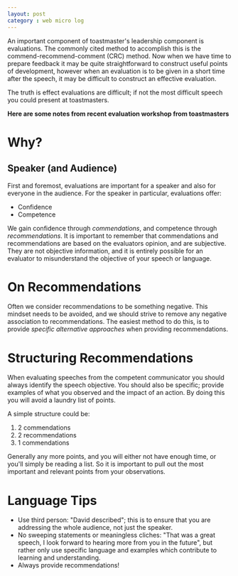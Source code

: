 ```yaml
---
layout: post
category : web micro log
---
```


An important component of toastmaster's leadership component is evaluations.
The commonly cited method to accomplish this is the commend-recommend-comment (CRC) method.
Now when we have time to prepare feedback it may be quite straightforward to construct
useful points of development, however when an evaluation is to be given in a short time after
the speech, it may be difficult to construct an effective evaluation.  

The truth is effect evaluations are difficult; if not the most difficult speech you could
present at toastmasters. 

**Here are some notes from recent evaluation workshop from toastmasters**

Why?
====

Speaker (and Audience)
----------------------

First and foremost, evaluations are important for a speaker and also for everyone in the audience.
For the speaker in particular, evaluations offer:

*  Confidence  
*  Competence  

We gain confidence through _commendations_, and competence through _recommendations_. It is important
to remember that commendations and recommendations are based on the evaluators opinion, and are subjective.
They are not objective information, and it is entirely possible for an evaluator to misunderstand the 
objective of your speech or language. 

On Recommendations
==================

Often we consider recommendations to be something negative. This mindset needs to be avoided, and we
should strive to remove any negative association to recommendations. The easiest method to do this, is to
provide _specific_ _alternative_ _approaches_ when providing recommendations.

Structuring Recommendations
===========================

When evaluating speeches from the competent communicator you should always identify the speech objective.
You should also be specific; provide examples of what you observed and the impact of an action. By doing
this you will avoid a laundry list of points. 

A simple structure could be:

1.  2 commendations
2.  2 recommendations
3.  1 commendations

Generally any more points, and you will either not have enough time, or you'll simply be reading a list. 
So it is important to pull out the most important and relevant points from your observations. 

Language Tips
=============

*  Use third person: "David described"; this is to ensure that you are addressing the whole audience, not
   just the speaker.  
*  No sweeping statements or meaningless cliches: "That was a great speech, I look forward to hearing more
   from you in the future", but rather only use specific language and examples which contribute to learning
   and understanding.  
*  Always provide recommendations!

